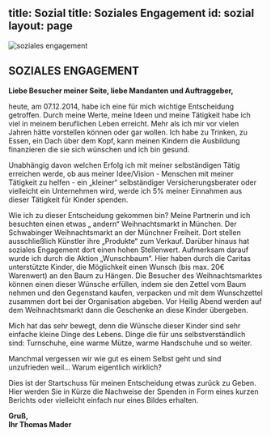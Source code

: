 title: Sozial
title: Soziales Engagement
id: sozial
layout: page
---
![soziales engagement](social.png)

## SOZIALES ENGAGEMENT
**Liebe Besucher meiner Seite, liebe Mandanten und Auftraggeber,**

heute, am 07.12.2014, habe ich eine für mich wichtige Entscheidung getroffen. Durch meine Werte, meine Ideen und meine Tätigkeit habe ich viel in meinem beruflichen Leben erreicht. Mehr als ich mir vor vielen Jahren hätte vorstellen können oder gar wollen. Ich habe zu Trinken, zu Essen, ein Dach über dem Kopf, kann meinen Kindern die Ausbildung finanzieren die sie sich wünschen und ich bin gesund.

Unabhängig davon welchen Erfolg ich mit meiner selbständigen Tätig erreichen werde, ob aus meiner Idee/Vision - Menschen mit meiner Tätigkeit zu helfen - ein „kleiner“ selbständiger Versicherungsberater oder vielleicht ein Unternehmen wird, werde ich 5% meiner Einnahmen aus dieser Tätigkeit für Kinder spenden.

Wie ich zu dieser Entscheidung gekommen bin? Meine Partnerin und ich besuchten einen etwas „ andern“ Weihnachtsmarkt in München. Der Schwabinger Weihnachtsmarkt an der Münchner Freiheit. Dort stellen ausschließlich Künstler ihre „Produkte“ zum Verkauf. Darüber hinaus hat soziales Engagement dort einen hohen Stellenwert. Aufmerksam darauf wurde ich durch die Aktion „Wunschbaum“. Hier haben durch die Caritas unterstützte Kinder, die Möglichkeit einen Wunsch (bis max. 20€ Warenwert) an den Baum zu Hängen. Die Besucher des Weihnachtsmarktes können einen dieser Wünsche erfüllen, indem sie den Zettel vom Baum nehmen und den Gegenstand kaufen, verpacken und mit dem Wunschzettel zusammen dort bei der Organisation abgeben. Vor Heilig Abend werden auf dem Weihnachtsmarkt dann die Geschenke an diese Kinder übergeben.

Mich hat das sehr bewegt, denn die Wünsche dieser Kinder sind sehr einfache kleine Dinge des Lebens. Dinge die für uns selbstverständlich sind: Turnschuhe, eine warme Mütze, warme Handschuhe und so weiter.

Manchmal vergessen wir wie gut es einem Selbst geht und sind unzufrieden weil… Warum eigentlich wirklich?

Dies ist der Startschuss für meinen Entscheidung etwas zurück zu Geben. Hier werden Sie in Kürze die Nachweise der Spenden in Form eines kurzen Berichts oder vielleicht einfach nur eines Bildes erhalten.

**Gruß,**<br />
**Ihr Thomas Mader**

